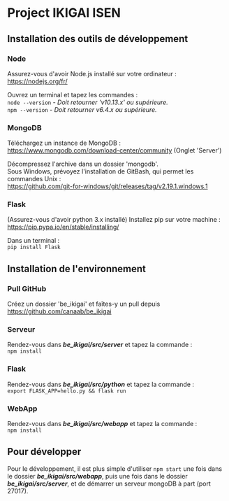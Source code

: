 # Project IKIGAI ISEN

## Installation des outils de développement
### Node
Assurez-vous d'avoir Node.js installé sur votre ordinateur : https://nodejs.org/fr/

Ouvrez un terminal et tapez les commandes :\
`node --version`  - *Doit retourner 'v10.13.x' ou supérieure.*\
`npm --version` - *Doit retourner v6.4.x ou supérieure.*

### MongoDB
Téléchargez un instance de MongoDB : https://www.mongodb.com/download-center/community (Onglet 'Server')

Décompressez l'archive dans un dossier 'mongodb'.\
Sous Windows, prévoyez l'installation de GitBash, qui permet les commandes Unix :\
https://github.com/git-for-windows/git/releases/tag/v2.19.1.windows.1

### Flask
(Assurez-vous d'avoir python 3.x installé)
Installez pip sur votre machine : https://pip.pypa.io/en/stable/installing/

Dans un terminal :\
`pip install Flask`

## Installation de l'environnement
### Pull GitHub
Créez un dossier 'be_ikigai' et faîtes-y un pull depuis https://github.com/canaab/be_ikigai

### Serveur
Rendez-vous dans ***be_ikigai/src/server*** et tapez la commande :\
`npm install`

### Flask
Rendez-vous dans ***be_ikigai/src/python*** et tapez la commande :\
`export FLASK_APP=hello.py && flask run`

### WebApp
Rendez-vous dans ***be_ikigai/src/webapp*** et tapez la commande :\
`npm install`

## Pour développer
Pour le développement, il est plus simple d'utiliser `npm start` une fois dans le dossier ***be_ikigai/src/webapp***, puis une fois dans le dossier ***be_ikigai/src/server***, et de démarrer un serveur mongoDB à part (port 27017).
